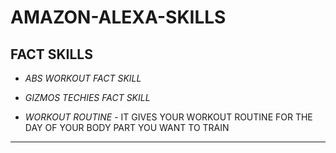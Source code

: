 # AMAZON-ALEXA-SKILLS

## FACT SKILLS
* _ABS WORKOUT FACT SKILL_

* _GIZMOS TECHIES FACT SKILL_

* _WORKOUT ROUTINE_ - IT GIVES YOUR WORKOUT ROUTINE FOR THE DAY OF YOUR BODY PART YOU WANT TO TRAIN
---
